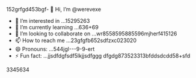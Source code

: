 152grfgd453bgf- 👋 Hi, I’m @werevexe
- 👀 I’m interested in ...15295263
- 🌱 I’m currently learning ...636+69
- 💞️ I’m looking to collaborate on ...wr8558595885596mjherf415126
- 📫 How to reach me ...23gfgfb652sdfzxc023020
- 😄 Pronouns: ...544jgl---9-9-ert
- ⚡ Fun fact: ...jjsdfdgfsdf5lkjjsdfggg
dfgdg873523313bfddsdcdd58+sfd
<!---9
werevexe/werevexe is a ✨ special ✨ repository because its `README.md` (this file) appears on your GistHub pfdrdrfrofile.1234562tyh
You can click the Preview link to take a look at your changes.26633
--->3345634
